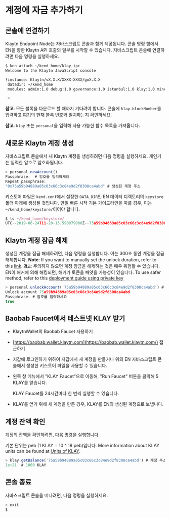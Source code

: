 # 계정에 자금 추가하기

## 콘솔에 연결하기 <a id="attaching-to-the-console"></a>

Klaytn Endpoint Node는 자바스크립트 콘솔과 함께 제공됩니다. 콘솔 명령 행에서 EN을 향한 Klaytn API 호출의 일부를 시작할 수 있습니다. 자바스크립트 콘솔에 연결하려면 다음 명령을 실행하세요.

```bash
$ ken attach ~/kend_home/klay.ipc
Welcome to the Klaytn JavaScript console

!instance: Klaytn/vX.X.X/XXXX-XXXX/goX.X.X
 datadir: ~/kend_home
 modules: admin:1.0 debug:1.0 governance:1.0 istanbul:1.0 klay:1.0 miner:1.0 net:1.0 personal:1.0 rpc:1.0 txpool:1.0

 >
```

**참고**: 모든 블록을 다운로드 할 때까지 기다려야 합니다. 콘솔에 `klay.blockNumber`를 입력하고 [여기](https://baobab.scope.klaytn.com/)의 현재 블록 번호와 일치하는지 확인하세요.

**참고**: `klay` 또는 `personal`을 입력해 사용 가능한 함수 목록을 가져옵니다.

## 새로운 Klaytn 계정 생성 <a id="creating-a-new-klaytn-account"></a>

자바스크립트 콘솔에서 새 Klaytn 계정을 생성하려면 다음 명령을 실행하세요. 개인키는 입력한 암호로 암호화됩니다.

```javascript
> personal.newAccount()
Passphrase:  # 암호를 입력하세요
Repeat passphrase:
"0x75a59b94889a05c03c66c3c84e9d2f8308ca4abd" # 생성된 계정 주소
```

키스토어 파일은 `kend.conf`에서 설정한 `DATA_DIR`인 EN 데이터 디렉토리의 `keystore` 폴더 아래에 생성될 것입니다. 만일 빠른 시작 기본 가이드라인을 따를 경우, 이는`~/kend_home/keystore/`이어야 합니다.

```javascript
$ ls ~/kend_home/keystore/
UTC--2019-06-24T11-20-15.590879000Z--75a59b94889a05c03c66c3c84e9d2f8308ca4abd
```

## Klaytn 계정 잠금 해제 <a id="unlocking-the-klaytn-account"></a>

생성된 계정을 잠금 해제하려면, 다음 명령을 실행합니다. 이는 300초 동안 계정을 잠금 해제합니다. **Note**: If you want to manually set the unlock duration, refer to this [link](../../bapp/json-rpc/api-references/personal.md#personal_unlockaccount). **`경고`**: 주의하지 않으면 계정 잠금을 해제하는 것은 매우 위험할 수 있습니다. EN이 해커에 의해 해킹되면, 해커가 토큰을 빼앗을 가능성이 있습니다. To use safer method, refer to this [deployment guide using private key](../../bapp/tutorials/count-bapp/6.-deploy-contract.md#deploy-method-1-by-private-key)

```javascript
> personal.unlockAccount('75a59b94889a05c03c66c3c84e9d2f8308ca4abd') # 잠금을 해제할 계정 주소
Unlock account 75a59b94889a05c03c66c3c84e9d2f8308ca4abd
Passphrase: # 암호를 입력하세요
true
```

## Baobab Faucet에서 테스트넷 KLAY 받기 <a id="getting-testnet-klay-from-the-baobab-faucet"></a>

* KlaytnWallet의 Baobab Faucet 사용하기
* [https://baobab.wallet.klaytn.com](https://baobab.wallet.klaytn.com/) 접근하기
* 지갑에 로그인하기 위하여 지갑에서 새 계정을 만들거나 위의 EN 자바스크립트 콘솔에서 생성한 키스토어 파일을 사용할 수 있습니다.
* 왼쪽 창 메뉴에서 "KLAY Faucet"으로 이동해, "Run Faucet" 버튼을 클릭해 5 KLAY를 얻습니다.
    
    KLAY Faucet를 24시간마다 한 번씩 실행할 수 있습니다.

* KLAY를 얻기 위해 새 계정을 만든 경우, KLAY를 EN의 생성된 계정으로 보냅니다.

## 계정 잔액 확인 <a id="checking-the-balance-in-your-account"></a>

계정의 잔액을 확인하려면, 다음 명령을 실행합니다.

기본 단위는 peb \(1 KLAY = 10 ^ 18 peb\)입니다. More information about KLAY units can be found at [Units of KLAY](../../klaytn/design/klaytn-native-coin-klay.md#units-of-klay).

```javascript
> klay.getBalance('75a59b94889a05c03c66c3c84e9d2f8308ca4abd') # 계정 주소를 입력하세요
1e+21  # 1000 KLAY
```

## 콘솔 종료 <a id="exiting-the-console"></a>

자바스크립트 콘솔을 떠나려면, 다음 명령을 실행하세요.

```javascript
> exit
$
```